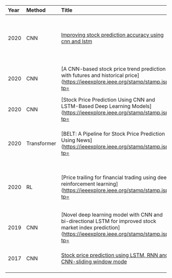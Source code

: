 Year|Method|Title|Target|Feature|Data Set|Time Span|Evaluation|
|:--|:---- |:----|:-----|:------|:-------|:--------|:---------|
2020 |CNN |[Improving stock prediction accuracy using cnn and lstm](https://ieeexplore.ieee.org/abstract/document/9325597/) |Stock Price |high, low, open, close, volume |Amerisource Bergen Corporation dataset, Cardinal Health dataset | |MAE, RMSE  
2020 |CNN |[A CNN-based stock price trend prediction with futures and historical price](https://ieeexplore.ieee.org/stamp/stamp.jsp?tp=|arnumber=9302758) |Price Movement |historical stock data and leading financial indicators |TSM, NYSE, NASDAQ | |Acc  
2020 |CNN |[Stock Price Prediction Using CNN and LSTM-Based Deep Learning Models](https://ieeexplore.ieee.org/stamp/stamp.jsp?tp=|arnumber=9317207) |Stock Price |NIFTY 50 indexes, Stock of Inida |NIFTY 50 |2009 - 2020 |RMSE  
2020 |Transformer |[BELT: A Pipeline for Stock Price Prediction Using News](https://ieeexplore.ieee.org/stamp/stamp.jsp?tp=|arnumber=9378345) |Stock Price |Minute-level price and trading volume, financial indextext |Tweet news, DJIA stocks |2019 - 2020 |RMSE  
2020 |RL |[Price trailing for financial trading using deep reinforcement learning](https://ieeexplore.ieee.org/stamp/stamp.jsp?tp=|arnumber=9112694) |Policy |open–high–low–close |28 different instrument combinations with currencies minute-level data |2009 - 2018 |MDD SR profit and loss (PnL)  
2019 |CNN |[Novel deep learning model with CNN and bi-directional LSTM for improved stock market index prediction](https://ieeexplore.ieee.org/stamp/stamp.jsp?tp=|arnumber=8666592) |Stock Price |daily opening and closing price |S&P 500 grand challenge dataset on Yahoo |2008 - 2018 |MSE  
2017 |CNN |[Stock price prediction using LSTM, RNN and CNN-sliding window mode]() |Stock Price |minute-level Stock price |NSE |2014 - 2015 |percentage error  
